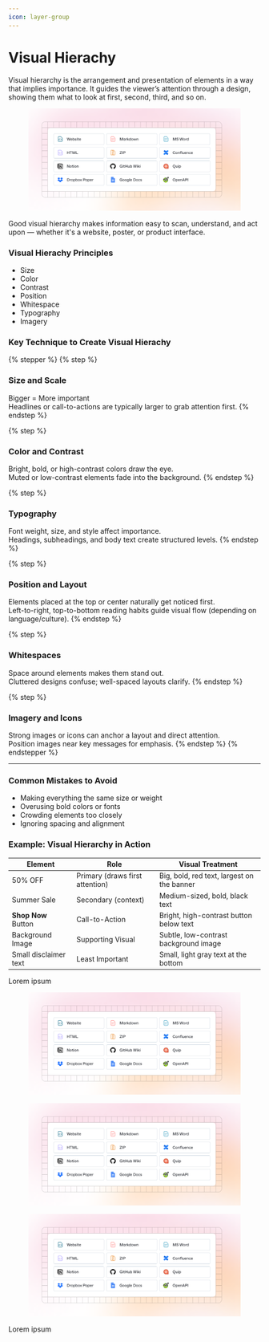 ```yaml
---
icon: layer-group
---
```


# Visual Hierachy

Visual hierarchy is the arrangement and presentation of elements in a way that implies importance. It guides the viewer’s attention through a design, showing them what to look at first, second, third, and so on.

<figure><img src=".gitbook/assets/quickstart-import.png" alt=""><figcaption></figcaption></figure>

Good visual hierarchy makes information easy to scan, understand, and act upon — whether it's a website, poster, or product interface.

### Visual Hierachy Principles

* Size
* Color
* Contrast
* Position
* Whitespace
* Typography
* Imagery

### Key Technique to Create Visual Hierachy

{% stepper %}
{% step %}
### Size and Scale

Bigger = More important\
Headlines or call-to-actions are typically larger to grab attention first.
{% endstep %}

{% step %}
### Color and Contrast

Bright, bold, or high-contrast colors draw the eye.\
Muted or low-contrast elements fade into the background.
{% endstep %}

{% step %}
### Typography

Font weight, size, and style affect importance.\
Headings, subheadings, and body text create structured levels.
{% endstep %}

{% step %}
### Position and Layout

Elements placed at the top or center naturally get noticed first.\
Left-to-right, top-to-bottom reading habits guide visual flow (depending on language/culture).
{% endstep %}

{% step %}
### Whitespaces

Space around elements makes them stand out.\
Cluttered designs confuse; well-spaced layouts clarify.
{% endstep %}

{% step %}
### Imagery and Icons

Strong images or icons can anchor a layout and direct attention.\
Position images near key messages for emphasis.
{% endstep %}
{% endstepper %}

***

### Common Mistakes to Avoid

* Making everything the same size or weight
* Overusing bold colors or fonts
* Crowding elements too closely
* Ignoring spacing and alignment

### Example: Visual Hierarchy in Action

| Element               | Role                            | Visual Treatment                           |
| --------------------- | ------------------------------- | ------------------------------------------ |
| 50% OFF               | Primary (draws first attention) | Big, bold, red text, largest on the banner |
| Summer Sale           | Secondary (context)             | Medium-sized, bold, black text             |
| **Shop Now** Button   | Call-to-Action                  | Bright, high-contrast button below text    |
| Background Image      | Supporting Visual               | Subtle, low-contrast background image      |
| Small disclaimer text | Least Important                 | Small, light gray text at the bottom       |

Lorem ipsum

<figure><img src=".gitbook/assets/quickstart-import.png" alt=""><figcaption></figcaption></figure>

<figure><img src=".gitbook/assets/quickstart-import.png" alt=""><figcaption></figcaption></figure>

<figure><img src=".gitbook/assets/quickstart-import.png" alt=""><figcaption></figcaption></figure>

Lorem ipsum
